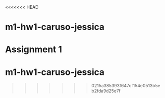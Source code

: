 <<<<<<< HEAD
# m1-hw1-caruso-jessica
Assignment 1
=======
# m1-hw1-caruso-jessica
>>>>>>> 0215a385393f647cf154e0513b5eb2fda9d25e7f
